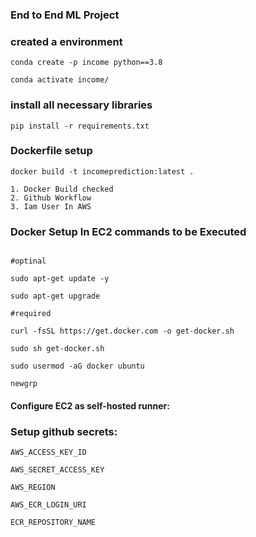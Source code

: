### End to End ML Project

### created a environment
```
conda create -p income python==3.8

conda activate income/
```
### install all necessary libraries
```
pip install -r requirements.txt
```
### Dockerfile setup 
```
docker build -t incomeprediction:latest .
```

```
1. Docker Build checked
2. Github Workflow
3. Iam User In AWS
```
### Docker Setup In EC2 commands to be Executed

```

#optinal

sudo apt-get update -y

sudo apt-get upgrade

#required

curl -fsSL https://get.docker.com -o get-docker.sh

sudo sh get-docker.sh

sudo usermod -aG docker ubuntu

newgrp 
```
#### Configure EC2 as self-hosted runner:

### Setup github secrets:

```
AWS_ACCESS_KEY_ID 

AWS_SECRET_ACCESS_KEY

AWS_REGION 

AWS_ECR_LOGIN_URI 

ECR_REPOSITORY_NAME 
```